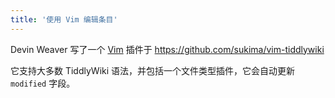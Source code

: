```yaml
---
title: '使用 Vim 编辑条目'
---
```


Devin Weaver 写了一个 [Vim](http://www.vim.org/) 插件于 <https://github.com/sukima/vim-tiddlywiki>

它支持大多数 TiddlyWiki 语法，并包括一个文件类型插件，它会自动更新 `modified` 字段。
